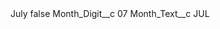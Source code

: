 <?xml version="1.0" encoding="UTF-8"?>
<CustomMetadata xmlns="http://soap.sforce.com/2006/04/metadata" xmlns:xsi="http://www.w3.org/2001/XMLSchema-instance" xmlns:xsd="http://www.w3.org/2001/XMLSchema">
    <label>July</label>
    <protected>false</protected>
    <values>
        <field>Month_Digit__c</field>
        <value xsi:type="xsd:string">07</value>
    </values>
    <values>
        <field>Month_Text__c</field>
        <value xsi:type="xsd:string">JUL</value>
    </values>
</CustomMetadata>
